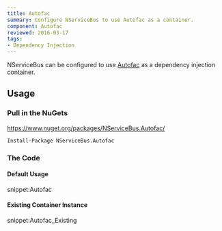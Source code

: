 ```yaml
---
title: Autofac
summary: Configure NServiceBus to use Autofac as a container.
component: Autofac
reviewed: 2016-03-17
tags:
- Dependency Injection
---
```



NServiceBus can be configured to use [Autofac](http://autofac.org/) as a dependency injection container.


## Usage


### Pull in the NuGets

https://www.nuget.org/packages/NServiceBus.Autofac/

    Install-Package NServiceBus.Autofac


### The Code


#### Default Usage

snippet:Autofac


#### Existing Container Instance

snippet:Autofac_Existing

